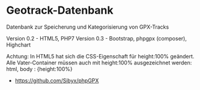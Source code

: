 Geotrack-Datenbank
==================

Datenbank zur Speicherung und Kategorisierung von GPX-Tracks

Version 0.2 - HTML5, PHP7
Version 0.3 - Bootstrap, phpgpx (composer), Highchart

Achtung: In HTML5 hat sich die CSS-Eigenschaft für height:100% geändert.
Alle Vater-Container müssen auch mit height:100% ausgezeichnet werden:
html, body : {height:100%}

* https://github.com/Sibyx/phpGPX
